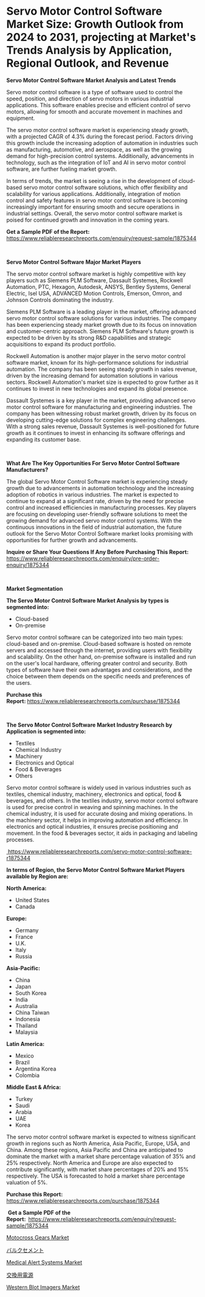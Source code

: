 <p><h1>Servo Motor Control Software Market Size: Growth Outlook from 2024 to 2031, projecting at Market's Trends Analysis by Application, Regional Outlook, and Revenue</h1></p><p><strong>Servo Motor Control Software Market Analysis and Latest Trends</strong></p>
<p><p>Servo motor control software is a type of software used to control the speed, position, and direction of servo motors in various industrial applications. This software enables precise and efficient control of servo motors, allowing for smooth and accurate movement in machines and equipment.</p><p>The servo motor control software market is experiencing steady growth, with a projected CAGR of 4.3% during the forecast period. Factors driving this growth include the increasing adoption of automation in industries such as manufacturing, automotive, and aerospace, as well as the growing demand for high-precision control systems. Additionally, advancements in technology, such as the integration of IoT and AI in servo motor control software, are further fueling market growth.</p><p>In terms of trends, the market is seeing a rise in the development of cloud-based servo motor control software solutions, which offer flexibility and scalability for various applications. Additionally, integration of motion control and safety features in servo motor control software is becoming increasingly important for ensuring smooth and secure operations in industrial settings. Overall, the servo motor control software market is poised for continued growth and innovation in the coming years.</p></p>
<p><strong>Get a Sample PDF of the Report:&nbsp;</strong> <a href="https://www.reliableresearchreports.com/enquiry/request-sample/1875344">https://www.reliableresearchreports.com/enquiry/request-sample/1875344</a></p>
<p>&nbsp;</p>
<p><strong>Servo Motor Control Software Major Market Players</strong></p>
<p><p>The servo motor control software market is highly competitive with key players such as Siemens PLM Software, Dassault Systemes, Rockwell Automation, PTC, Hexagon, Autodesk, ANSYS, Bentley Systems, General Electric, Isel USA, ADVANCED Motion Controls, Emerson, Omron, and Johnson Controls dominating the industry.</p><p>Siemens PLM Software is a leading player in the market, offering advanced servo motor control software solutions for various industries. The company has been experiencing steady market growth due to its focus on innovation and customer-centric approach. Siemens PLM Software's future growth is expected to be driven by its strong R&D capabilities and strategic acquisitions to expand its product portfolio.</p><p>Rockwell Automation is another major player in the servo motor control software market, known for its high-performance solutions for industrial automation. The company has been seeing steady growth in sales revenue, driven by the increasing demand for automation solutions in various sectors. Rockwell Automation's market size is expected to grow further as it continues to invest in new technologies and expand its global presence.</p><p>Dassault Systemes is a key player in the market, providing advanced servo motor control software for manufacturing and engineering industries. The company has been witnessing robust market growth, driven by its focus on developing cutting-edge solutions for complex engineering challenges. With a strong sales revenue, Dassault Systemes is well-positioned for future growth as it continues to invest in enhancing its software offerings and expanding its customer base.</p></p>
<p>&nbsp;</p>
<p><strong>What Are The Key Opportunities For Servo Motor Control Software Manufacturers?</strong></p>
<p><p>The global Servo Motor Control Software market is experiencing steady growth due to advancements in automation technology and the increasing adoption of robotics in various industries. The market is expected to continue to expand at a significant rate, driven by the need for precise control and increased efficiencies in manufacturing processes. Key players are focusing on developing user-friendly software solutions to meet the growing demand for advanced servo motor control systems. With the continuous innovations in the field of industrial automation, the future outlook for the Servo Motor Control Software market looks promising with opportunities for further growth and advancements.</p></p>
<p><strong>Inquire or Share Your Questions If Any Before Purchasing This Report:</strong> <a href="https://www.reliableresearchreports.com/enquiry/pre-order-enquiry/1875344">https://www.reliableresearchreports.com/enquiry/pre-order-enquiry/1875344</a></p>
<p>&nbsp;</p>
<p><strong>Market Segmentation</strong></p>
<p><strong>The Servo Motor Control Software Market Analysis by types is segmented into:</strong></p>
<p><ul><li>Cloud-based</li><li>On-premise</li></ul></p>
<p><p>Servo motor control software can be categorized into two main types: cloud-based and on-premise. Cloud-based software is hosted on remote servers and accessed through the internet, providing users with flexibility and scalability. On the other hand, on-premise software is installed and run on the user's local hardware, offering greater control and security. Both types of software have their own advantages and considerations, and the choice between them depends on the specific needs and preferences of the users.</p></p>
<p><strong>Purchase this Report:&nbsp;</strong><a href="https://www.reliableresearchreports.com/purchase/1875344">https://www.reliableresearchreports.com/purchase/1875344</a></p>
<p>&nbsp;</p>
<p><strong>The Servo Motor Control Software Market Industry Research by Application is segmented into:</strong></p>
<p><ul><li>Textiles</li><li>Chemical Industry</li><li>Machinery</li><li>Electronics and Optical</li><li>Food & Beverages</li><li>Others</li></ul></p>
<p><p>Servo motor control software is widely used in various industries such as textiles, chemical industry, machinery, electronics and optical, food & beverages, and others. In the textiles industry, servo motor control software is used for precise control in weaving and spinning machines. In the chemical industry, it is used for accurate dosing and mixing operations. In the machinery sector, it helps in improving automation and efficiency. In electronics and optical industries, it ensures precise positioning and movement. In the food & beverages sector, it aids in packaging and labeling processes.</p></p>
<p><a href="https://www.reliableresearchreports.com/servo-motor-control-software-r1875344">&nbsp;https://www.reliableresearchreports.com/servo-motor-control-software-r1875344</a></p>
<p><strong>In terms of Region, the Servo Motor Control Software Market Players available by Region are:</strong></p>
<p>
    <p> <strong> North America: </strong>
        <ul>
            <li>United States</li>
            <li>Canada</li>
        </ul>
        </p> 
    <p> <strong> Europe: </strong>
        <ul>
            <li>Germany</li>
            <li>France</li>
            <li>U.K.</li>
            <li>Italy</li>
            <li>Russia</li>
        </ul>
        </p> 
    <p> <strong> Asia-Pacific: </strong>
        <ul>
            <li>China</li>
            <li>Japan</li>
            <li>South Korea</li>
            <li>India</li>
            <li>Australia</li>
            <li>China Taiwan</li>
            <li>Indonesia</li>
            <li>Thailand</li>
            <li>Malaysia</li>
        </ul>
        </p> 
    <p> <strong> Latin America: </strong>
        <ul>
            <li>Mexico</li>
            <li>Brazil</li>
            <li>Argentina Korea</li>
            <li>Colombia</li>
        </ul>
        </p> 
    <p> <strong> Middle East & Africa: </strong>
        <ul>
            <li>Turkey</li>
            <li>Saudi</li>
            <li>Arabia</li>
            <li>UAE</li>
            <li>Korea</li>
        </ul>
    </p>
    </p>
<p><p>The servo motor control software market is expected to witness significant growth in regions such as North America, Asia Pacific, Europe, USA, and China. Among these regions, Asia Pacific and China are anticipated to dominate the market with a market share percentage valuation of 35% and 25% respectively. North America and Europe are also expected to contribute significantly, with market share percentages of 20% and 15% respectively. The USA is forecasted to hold a market share percentage valuation of 5%.</p></p>
<p><strong>Purchase this Report: </strong><a href="https://www.reliableresearchreports.com/purchase/1875344">https://www.reliableresearchreports.com/purchase/1875344</a></p>
<p>&nbsp;<strong>Get a Sample PDF of the Report:&nbsp;&nbsp;</strong><a href="https://www.reliableresearchreports.com/enquiry/request-sample/1875344">https://www.reliableresearchreports.com/enquiry/request-sample/1875344</a></p>
<p><strong></strong></p>
<p><p><a href="https://issuu.com/reportprime-2/docs/motocross-gears-market-size-2030.pptx">Motocross Gears Market</a></p><p><a href="https://medium.com/@ronaldowens626/%E3%83%90%E3%83%AB%E3%82%AF%E3%82%BB%E3%83%A1%E3%83%B3%E3%83%88%E5%B8%82%E5%A0%B4%E3%81%AE%E3%82%B5%E3%82%A4%E3%82%BA%E3%81%8C-%E3%82%B0%E3%83%AD%E3%83%BC%E3%83%90%E3%83%AB%E7%94%A3%E6%A5%AD%E3%81%AB%E3%81%8A%E3%81%91%E3%82%8B%E6%9C%80%E9%81%A9%E3%81%AA%E3%83%9E%E3%83%BC%E3%82%B1%E3%83%86%E3%82%A3%E3%83%B3%E3%82%B0%E3%83%81%E3%83%A3%E3%83%8D%E3%83%AB%E3%82%92%E6%98%8E%E3%82%89%E3%81%8B%E3%81%AB%E3%81%97%E3%81%BE%E3%81%99-1d52245d08bc">バルクセメント</a></p><p><a href="https://www.linkedin.com/pulse/medical-alert-systems-market-analysis-sze-forecasted-period-wgqde">Medical Alert Systems Market</a></p><p><a href="https://medium.com/@sandrajerde2015/%E7%BD%AE%E3%81%8D%E6%8F%9B%E3%81%88%E7%94%A8%E9%9B%BB%E6%BA%90%E5%B8%82%E5%A0%B4-%E6%88%90%E5%8A%9F%E3%81%99%E3%82%8B%E3%83%93%E3%82%B8%E3%83%8D%E3%82%B9%E6%88%A6%E7%95%A5%E3%81%AE%E9%8D%B52031%E5%B9%B4%E3%81%BE%E3%81%A7%E3%81%AE%E4%BA%88%E6%B8%AC-5368b82755b0">交換用電源</a></p><p><a href="https://www.linkedin.com/pulse/western-blot-imagers-market-size-outlook-forecast-2024-jed4e">Western Blot Imagers Market</a></p></p>